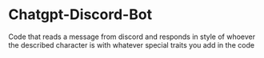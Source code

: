 # Chatgpt-Discord-Bot
Code that reads a message from discord and responds in style of whoever the described character is with whatever special traits you add in the code
